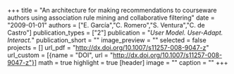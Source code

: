 +++
title = "An architecture for making recommendations to courseware authors using association rule mining and collaborative filtering"
date = "2009-01-01"
authors = ["E. García","C. Romero","S. Ventura","C. de Castro"]
publication_types = ["2"]
publication = "_User Model. User-Adapt. Interact._"
publication_short = ""
image_preview = ""
selected = false
projects = []
url_pdf = "http://dx.doi.org/10.1007/s11257-008-9047-z"
url_custom = [{name = "DOI", url = "http://dx.doi.org/10.1007/s11257-008-9047-z"}]
math = true
highlight = true
[header]
image = ""
caption = ""
+++

